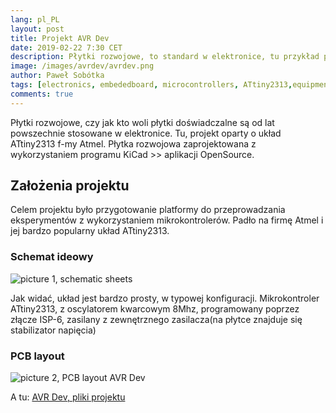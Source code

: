 ```yaml
---
lang: pl_PL
layout: post
title: Projekt AVR Dev
date: 2019-02-22 7:30 CET 
description: Płytki rozwojowe, to standard w elektronice, tu przykład płytki opartej o układ f-my Atmel ATtiny2313. 
image: /images/avrdev/avrdev.png
author: Paweł Sobótka
tags: [electronics, embededboard, microcontrollers, ATtiny2313,equipment,  gerber]
comments: true
---
```


Płytki rozwojowe, czy jak kto woli płytki doświadczalne są od lat powszechnie stosowane w elektronice. Tu, projekt oparty o układ ATtiny2313 f-my Atmel. Płytka rozwojowa zaprojektowana z wykorzystaniem programu KiCad >> aplikacji OpenSource.

## Założenia projektu

Celem projektu było przygotowanie platformy do przeprowadzania eksperymentów z wykorzystaniem mikrokontrolerów. Padło na firmę Atmel i jej bardzo popularny układ ATtiny2313.

### Schemat ideowy

![picture 1, schematic sheets]({{site.url}}{{site.baseurl}}/images/avrdev/AVR_Dev.svg.png "Schemat ideowy płytki AVR Dev")

Jak widać, układ jest bardzo prosty, w typowej konfiguracji. Mikrokontroler ATtiny2313, z oscylatorem kwarcowym 8Mhz, programowany poprzez złącze ISP-6, zasilany z zewnętrznego zasilacza(na płytce znajduje się stabilizator napięcia)

### PCB layout

![picture 2, PCB layout AVR Dev]({{site.url}}{{site.baseurl}}/images/avrdev/AVR_Dev-brd.svg.png "Rysunek płytki drukowanej, AVR dev")

A tu: [AVR Dev, pliki projektu]({{site.url}}{{site.baseurl}}/files/AVR_Dev.zip "Pliki projektu: AVR_Dev.zip, AVR dev")

